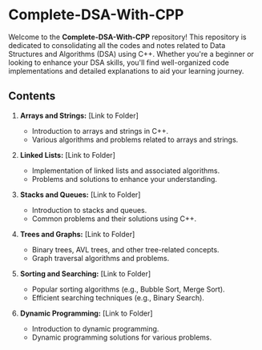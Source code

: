 # Complete-DSA-With-CPP

Welcome to the **Complete-DSA-With-CPP** repository! This repository is dedicated to consolidating all the codes and notes related to Data Structures and Algorithms (DSA) using C++. Whether you're a beginner or looking to enhance your DSA skills, you'll find well-organized code implementations and detailed explanations to aid your learning journey.

## Contents

1. **Arrays and Strings:** [Link to Folder]
   - Introduction to arrays and strings in C++.
   - Various algorithms and problems related to arrays and strings.

2. **Linked Lists:** [Link to Folder]
   - Implementation of linked lists and associated algorithms.
   - Problems and solutions to enhance your understanding.

3. **Stacks and Queues:** [Link to Folder]
   - Introduction to stacks and queues.
   - Common problems and their solutions using C++.

4. **Trees and Graphs:** [Link to Folder]
   - Binary trees, AVL trees, and other tree-related concepts.
   - Graph traversal algorithms and problems.

5. **Sorting and Searching:** [Link to Folder]
   - Popular sorting algorithms (e.g., Bubble Sort, Merge Sort).
   - Efficient searching techniques (e.g., Binary Search).

6. **Dynamic Programming:** [Link to Folder]
   - Introduction to dynamic programming.
   - Dynamic programming solutions for various problems.

